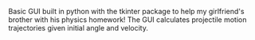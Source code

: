 Basic GUI built in python with the tkinter package to help my girlfriend's brother with his physics homework!
The GUI calculates projectile motion trajectories given initial angle and velocity.

